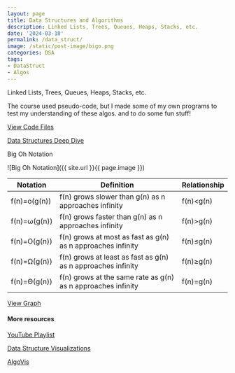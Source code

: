 ```yaml
---
layout: page
title: Data Structures and Algorithms
description: Linked Lists, Trees, Queues, Heaps, Stacks, etc. 
date: '2024-03-18'
permalink: /data_struct/
image: /static/post-image/bigo.png
categories: DSA
tags:
- DataStruct
- Algos
---
```



Linked Lists, Trees, Queues, Heaps, Stacks, etc. 

The course used pseudo-code, but I made some of my own programs to test my understanding of these algos. and to do some fun stuff!

[View Code Files](https://github.com/avipars/CS-Resources/tree/main/data_struct)


[Data Structures Deep Dive](https://tech.aviparshan.com/2022/06/data-and-programming-structures-guide.html)

Big Oh Notation 

![Big Oh Notation]({{ site.url }}{{ page.image }})

| Notation                        | Definition                                                                 | Relationship             |
| ------------------------------- | -------------------------------------------------------------------------- | ------------------------ |
| f(n)\=o(g(n)) | f(n) grows slower than g(n) as n approaches infinity         | f(n)<g(n)   |
| f(n)\=ω(g(n)) | f(n) grows faster than g(n) as n approaches infinity         | f(n)\>g(n) |
| f(n)\=O(g(n)) | f(n) grows at most as fast as g(n) as n approaches infinity  | f(n)≤g(n)   |
| f(n)\=Ω(g(n)) | f(n) grows at least as fast as g(n) as n approaches infinity | f(n)≥g(n)   |
| f(n)\=Θ(g(n)) | f(n) grows at the same rate as g(n) as n approaches infinity | f(n)\=g(n) |


[View Graph](https://www.desmos.com/calculator/dshzbdn2w3)

#### More resources

[YouTube Playlist](https://www.youtube.com/playlist?list=PL9DdgseuDZgLEUwB7RnTLNQ-N9x0fn-0a)

[Data Structure Visualizations](https://www.cs.usfca.edu/~galles/visualization/Algorithms.html)

[AlgoVis](https://visualgo.net/en)
